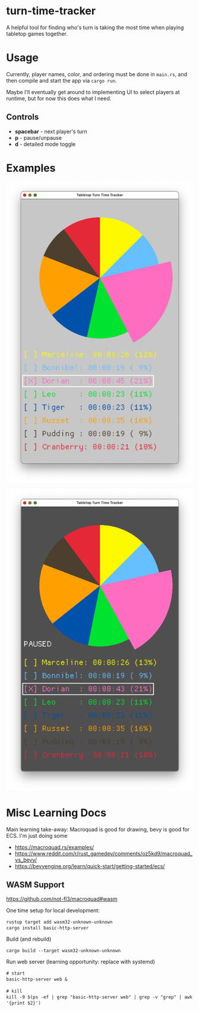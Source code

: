 # turn-time-tracker

A helpful tool for finding who's turn is taking the most time when playing tabletop games together.

# Usage

Currently, player names, color, and ordering must be done in `main.rs`, and then compile and start the app via `cargo run`.

Maybe I'll eventually get around to implementing UI to select players at runtime, but for now this does what I need.

## Controls

* **spacebar** - next player's turn
* **p** - pause/unpause
* **d** - detailed mode toggle

# Examples

![running](./readme-assets/app-running.png)

![paused](./readme-assets/app-paused.png)

# Misc Learning Docs

Main learning take-away: Macroquad is good for drawing, bevy is good for ECS. I'm just doing some 

* https://macroquad.rs/examples/
* https://www.reddit.com/r/rust_gamedev/comments/oz5kd9/macroquad_vs_bevy/
* https://bevyengine.org/learn/quick-start/getting-started/ecs/

## WASM Support

https://github.com/not-fl3/macroquad#wasm

One time setup for local development:

```
rustup target add wasm32-unknown-unknown
cargo install basic-http-server
```

Build (and rebuild)

```
cargo build --target wasm32-unknown-unknown
```

Run web server (learning opportunity: replace with systemd)

```
# start
basic-http-server web &

# kill
kill -9 $(ps -ef | grep "basic-http-server web" | grep -v "grep" | awk '{print $2}')
```
